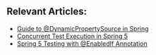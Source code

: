 ## Relevant Articles:

- [Guide to @DynamicPropertySource in Spring](https://www.baeldung.com/spring-dynamicpropertysource)
- [Concurrent Test Execution in Spring 5](https://www.baeldung.com/spring-5-concurrent-tests)
- [Spring 5 Testing with @EnabledIf Annotation](https://www.baeldung.com/spring-5-enabledIf)
